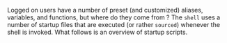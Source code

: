 Logged on users have a number of preset (and customized) aliases,
variables, and functions, but where do they come from ? The
`shell` uses a number of startup files that are executed
(or rather `sourced`) whenever the shell is invoked. What follows is an
overview of startup scripts.

